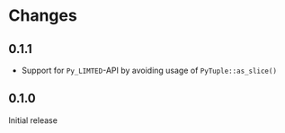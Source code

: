 # Changes

## 0.1.1

* Support for `Py_LIMTED`-API by avoiding usage of `PyTuple::as_slice()`

## 0.1.0

Initial release
